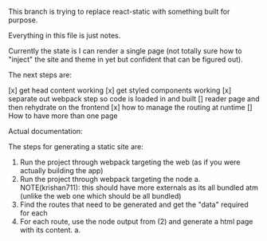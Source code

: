 This branch is trying to replace react-static with something built for purpose.

Everything in this file is just notes.

Currently the state is I can render a single page (not totally sure how to "inject" the site and theme in yet but confident that can be figured out).

The next steps are:

[x] get head content working
[x] get styled components working
[x] separate out webpack step so code is loaded in and built
[] reader page and then rehydrate on the frontend
[x] how to manage the routing at runtime
[] How to have more than one page


Actual documentation:

The steps for generating a static site are:
1. Run the project through webpack targeting the web (as if you were actually building the app)
2. Run the project through webpack targeting the node
  a. NOTE(krishan711): this should have more externals as its all bundled atm (unlike the web one which should be all bundled)
3. Find the routes that need to be generated and get the "data" required for each
4. For each route, use the node output from (2) and generate a html page with its content.
  a. 
